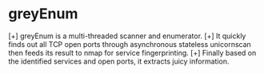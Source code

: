 # greyEnum
[+] greyEnum is a multi-threaded scanner and enumerator. 
[+] It quickly finds out all TCP open ports through asynchronous stateless unicornscan then feeds its result to nmap for service fingerprinting.
[+] Finally based on the identified services and open ports, it extracts juicy information.
